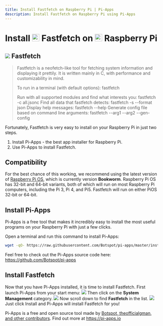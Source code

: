 ```yaml
---
title: Install Fastfetch on Raspberry Pi | Pi-Apps
description: Install Fastfetch on Raspberry Pi using Pi-Apps
---
```

<div class="simple-install-content content">

# Install <img src="/img/app-icons/Fastfetch/icon-64.png" height=24> Fastfetch on <img src=/img/other-icons/raspberrypi-icon.svg height=24> Raspberry Pi

## <img src="/img/app-icons/Fastfetch/icon-64.png"> Fastfetch
> Fastfetch is a neofetch-like tool for fetching system information and displaying it prettily.
> It is written mainly in C, with performance and customizability in mind.
> 
> To run in a terminal (with default options): fastfetch
> 
> Run with all supported modules and find what interests you: fastfetch -c all.jsonc
> Find all data that fastfetch detects: fastfetch -s <module> --format json
> Display help messages: fastfetch --help
> Generate config file based on command line arguments: fastfetch --arg1 --arg2 --gen-config

Fortunately, Fastfetch is very easy to install on your Raspberry Pi in just two steps.
1. Install Pi-Apps - the best app installer for Raspberry Pi.
2. Use Pi-Apps to install Fastfetch.
</div>
<div class="simple-install-content content">

## Compatibility
For the best chance of this working, we recommend using the latest version of [Raspberry Pi OS](https://www.raspberrypi.com/software/), which is currently version **Bookworm**.
Raspberry Pi OS has 32-bit and 64-bit variants, both of which will run on most Raspberry Pi computers, including the Pi 3, Pi 4, and Pi5.
Fastfetch will run on either PiOS 32-bit or 64-bit.
</div>
<div class="simple-install-content content">

## Install Pi-Apps

Pi-Apps is a free tool that makes it incredibly easy to install the most useful programs on your Raspberry Pi with just a few clicks.

Open a terminal and run this command to install Pi-Apps:
```bash
wget -qO- https://raw.githubusercontent.com/Botspot/pi-apps/master/install | bash
```
Feel free to check out the Pi-Apps source code here: https://github.com/Botspot/pi-apps
</div>
<div class="simple-install-content content">

## Install Fastfetch

Now that you have Pi-Apps installed, it is time to install Fastfetch.
First launch Pi-Apps from your start menu:
<img src="/img/start-menu.png">
Then click on the <b>System Management</b> category.
<img src="/img/category-selections/System Management.png">
Now scroll down to find <b>Fastfetch</b> in the list.
<img src="/img/app-icons/Fastfetch/app-selection.png">
Just click Install and Pi-Apps will install Fastfetch for you!
</div>
<div class="simple-install-content content">

Pi-Apps is a free and open source tool made by [Botspot, theofficialgman, and other contributors](/about/#contributors). Find out more at https://pi-apps.io
</div>
